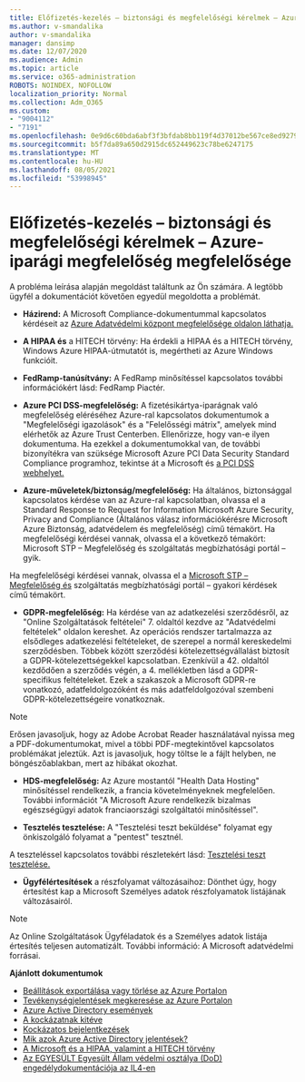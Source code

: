 ```yaml
---
title: Előfizetés-kezelés – biztonsági és megfelelőségi kérelmek – Azure-iparági megfelelőség megfelelősége
ms.author: v-smandalika
author: v-smandalika
manager: dansimp
ms.date: 12/07/2020
ms.audience: Admin
ms.topic: article
ms.service: o365-administration
ROBOTS: NOINDEX, NOFOLLOW
localization_priority: Normal
ms.collection: Adm_O365
ms.custom:
- "9004112"
- "7191"
ms.openlocfilehash: 0e9d6c60bda6abf3f3bfdab8bb119f4d37012be567ce8ed9279f245539e3c2ae
ms.sourcegitcommit: b5f7da89a650d2915dc652449623c78be6247175
ms.translationtype: MT
ms.contentlocale: hu-HU
ms.lasthandoff: 08/05/2021
ms.locfileid: "53998945"
---
```

# <a name="subscription-management---security-and-compliance-requests---azure-industry-compliance-accreditation"></a>Előfizetés-kezelés – biztonsági és megfelelőségi kérelmek – Azure-iparági megfelelőség megfelelősége

A probléma leírása alapján megoldást találtunk az Ön számára. A legtöbb ügyfél a dokumentációt követően egyedül megoldotta a problémát.

- **Házirend:** A Microsoft Compliance-dokumentummal kapcsolatos kérdéseit az [Azure Adatvédelmi központ megfelelősége oldalon láthatja.](https://docs.microsoft.com/compliance/regulatory/offering-SOC)

- **A HIPAA és** a HITECH törvény: Ha érdekli a HIPAA és a HITECH törvény, Windows Azure HIPAA-útmutatót is, megértheti az Azure Windows funkcióit.

- **FedRamp-tanúsítvány:** A FedRamp minősítéssel kapcsolatos további információkért lásd: FedRamp Piactér.

- **Azure PCI DSS-megfelelőség:** A fizetésikártya-iparágnak való megfelelőség eléréséhez Azure-ral kapcsolatos dokumentumok a "Megfelelőségi igazolások" és a "Felelősségi mátrix", amelyek mind elérhetők az Azure Trust Centerben. Ellenőrizze, hogy van-e ilyen dokumentuma. Ha ezekkel a dokumentumokkal van, de további bizonyítékra van szüksége Microsoft Azure PCI Data Security Standard Compliance programhoz, tekintse át a Microsoft és [a PCI DSS webhelyet.](https://docs.microsoft.com/compliance/regulatory/offering-PCI-DSS)

- **Azure-műveletek/biztonság/megfelelőség:** Ha általános, biztonsággal kapcsolatos kérdése van az Azure-ral kapcsolatban, olvassa el a Standard Response to Request for Information Microsoft Azure Security, Privacy and Compliance (Általános válasz információkérésre Microsoft Azure Biztonság, adatvédelem és megfelelőség) című témakört. Ha megfelelőségi kérdései vannak, olvassa el a következő témakört: Microsoft STP – Megfelelőség és szolgáltatás megbízhatósági portál – gyik.

Ha megfelelőségi kérdései vannak, olvassa el a [Microsoft STP – Megfelelőség és](https://www.microsoft.com/trust-center/compliance/compliance-overview) szolgáltatás megbízhatósági portál – gyakori kérdések című témakört.

- **GDPR-megfelelőség:** Ha kérdése van az adatkezelési szerződésről, az "Online Szolgáltatások feltételei" 7. oldaltól kezdve az "Adatvédelmi feltételek" oldalon kereshet. Az operációs rendszer tartalmazza az elsődleges adatkezelési feltételeket, de szerepel a normál kereskedelmi szerződésben. Többek között szerződési kötelezettségvállalást biztosít a GDPR-kötelezettségekkel kapcsolatban. Ezenkívül a 42. oldaltól kezdődően a szerződés végén, a 4. mellékletben lásd a GDPR-specifikus feltételeket. Ezek a szakaszok a Microsoft GDPR-re vonatkozó, adatfeldolgozóként és más adatfeldolgozóval szembeni GDPR-kötelezettségeire vonatkoznak.

> [!NOTE]
> Erősen javasoljuk, hogy az Adobe Acrobat Reader használatával nyissa meg a PDF-dokumentumokat, mivel a többi PDF-megtekintővel kapcsolatos problémákat jeleztük. Azt is javasoljuk, hogy töltse le a fájlt helyben, ne böngészőablakban, mert az hibákat okozhat.

- **HDS-megfelelőség:** Az Azure mostantól "Health Data Hosting" minősítéssel rendelkezik, a francia követelményeknek megfelelően. További információt "A Microsoft Azure rendelkezik bizalmas egészségügyi adatok franciaországi szolgáltatói minősítéssel".

- **Tesztelés tesztelése:** A "Tesztelési teszt beküldése" folyamat egy önkiszolgáló folyamat a "pentest" tesztnél.

A teszteléssel kapcsolatos további részletekért lásd: [Tesztelési teszt tesztelése.](https://docs.microsoft.com/azure/security/fundamentals/pen-testing)

- **Ügyfélértesítések** a részfolyamat változásaihoz: Dönthet úgy, hogy értesítést kap a Microsoft Személyes adatok részfolyamatok listájának változásairól.

> [!NOTE]
> Az Online Szolgáltatások Ügyféladatok és a Személyes adatok listája értesítés teljesen automatizált. További információ: A Microsoft adatvédelmi forrásai.

**Ajánlott dokumentumok**

- [Beállítások exportálása vagy törlése az Azure Portalon](https://docs.microsoft.com/azure/azure-portal/set-preferences)
- [Tevékenységjelentések megkeresése az Azure Portalon](https://docs.microsoft.com/azure/active-directory/reports-monitoring/howto-find-activity-reports)
- [Azure Active Directory események](https://docs.microsoft.com/azure/active-directory/identity-protection/overview-identity-protection)
- [A kockázatnak kitéve](https://docs.microsoft.com/azure/active-directory/identity-protection/overview-identity-protection)
- [Kockázatos bejelentkezések](https://docs.microsoft.com/azure/active-directory/identity-protection/overview-identity-protection)
- [Mik azok Azure Active Directory jelentések?](https://docs.microsoft.com/azure/active-directory/reports-monitoring/overview-reports)
- [A Microsoft és a HIPAA, valamint a HITECH törvény](https://docs.microsoft.com/compliance/regulatory/offering-hipaa-hitech)
- [Az EGYESÜLT Egyesült Állam védelmi osztálya (DoD) engedélydokumentációja az IL4-en](https://docs.microsoft.com/compliance/regulatory/offering-DoD-DISA-L2-L4-L5)













